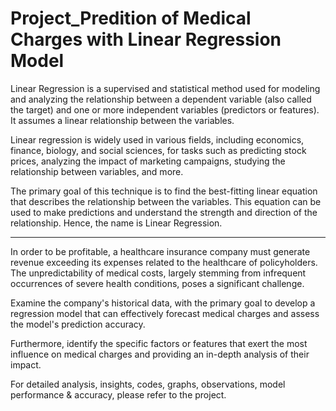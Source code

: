 # Project_Predition of Medical Charges with Linear Regression Model

Linear Regression is a supervised and statistical method used for modeling and analyzing the relationship between a dependent variable (also called the target) and one or more independent variables (predictors or features). It assumes a linear relationship between the variables.

Linear regression is widely used in various fields, including economics, finance, biology, and social sciences, for tasks such as predicting stock prices, analyzing the impact of marketing campaigns, studying the relationship between variables, and more.

The primary goal of this technique is to find the best-fitting linear equation that describes the relationship between the variables. This equation can be used to make predictions and understand the strength and direction of the relationship. Hence, the name is Linear Regression.

------------------------------------------------------------------------------------------------------------------------------------------------------------------------------------------------------

In order to be profitable, a healthcare insurance company must generate revenue exceeding its expenses related to the healthcare of policyholders. The unpredictability of medical costs, largely stemming from infrequent occurrences of severe health conditions, poses a significant challenge.

Examine the company's historical data, with the primary goal to develop a regression model that can effectively forecast medical charges and assess the model's prediction accuracy.

Furthermore, identify the specific factors or features that exert the most influence on medical charges and providing an in-depth analysis of their impact.

For detailed analysis, insights, codes, graphs, observations, model performance & accuracy, please refer to the project.

